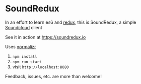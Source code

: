 # SoundRedux



In an effort to learn es6 and [redux](https://github.com/reactjs/redux), this is SoundRedux, a simple [Soundcloud](http://soundcloud.com) client

See it in action at https://soundredux.io

Uses [normalizr](https://github.com/gaearon/normalizr)

1. `npm install`
2. `npm run start`
3. visit `http://localhost:8080`

Feedback, issues, etc. are more than welcome!
